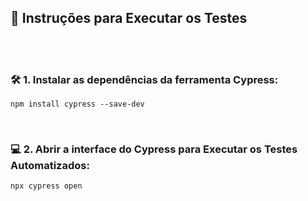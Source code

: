 ## 🧪 Instruções para Executar os Testes 

<br>
<br>

### 🛠️ 1. Instalar as dependências da ferramenta Cypress:
    npm install cypress --save-dev

<br>

### 💻 2. Abrir a interface do Cypress para Executar os Testes Automatizados:
    npx cypress open

